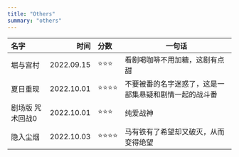 ```yaml
---
title: "Others"
summary: "others"
---
```


|名字|时间|分数|一句话|
|:--|--:|:--|--|
|堀与宫村|2022.09.15|⭐⭐⭐|看剧喝咖啡不用加糖，这剧有点甜|
|夏日重现|2022.10.01|⭐⭐⭐⭐|不要被番的名字迷惑了，这是一部集悬疑和剧情一起的战斗番|
|剧场版 咒术回战0|2022.10.01|⭐⭐⭐|纯爱战神|
|隐入尘烟|2022.10.03|⭐⭐⭐⭐|马有铁有了希望却又破灭，从而变得绝望|